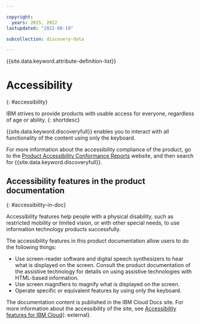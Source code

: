 ```yaml
---

copyright:
  years: 2015, 2022
lastupdated: "2022-08-19"

subcollection: discovery-data

---
```


{{site.data.keyword.attribute-definition-list}}

# Accessibility
{: #accessibility}

IBM strives to provide products with usable access for everyone, regardless of age or ability.
{: shortdesc}

{{site.data.keyword.discoveryfull}} enables you to interact with all functionality of the content using only the keyboard.

For more information about the accessibility compliance of the product, go to the [Product Accessibility Conformance Reports](https://www.ibm.com/able/product_accessibility/) website, and then search for {{site.data.keyword.discoveryfull}}.

## Accessibility features in the product documentation
{: #accessibility-in-doc}

Accessibility features help people with a physical disability, such as restricted mobility or limited vision, or with other special needs, to use information technology products successfully.

The accessibility features in this product documentation allow users to do the following things:

- Use screen-reader software and digital speech synthesizers to hear what is displayed on the screen. Consult the product documentation of the assistive technology for details on using assistive technologies with HTML-based information.
- Use screen magnifiers to magnify what is displayed on the screen.
- Operate specific or equivalent features by using only the keyboard.

The documentation content is published in the IBM Cloud Docs site. For more information about the accessibility of the site, see [Accessibility features for IBM Cloud](/docs/overview/accessibility?topic=overview-accessibility-platform){: external}.
